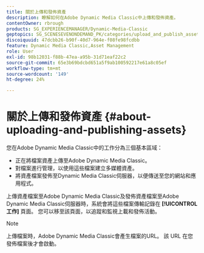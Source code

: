 ```yaml
---
title: 關於上傳和發佈資產
description: 瞭解如何在Adobe Dynamic Media Classic中上傳和發佈資產。
contentOwner: rbrough
products: SG_EXPERIENCEMANAGER/Dynamic-Media-Classic
geptopics: SG_SCENESEVENONDEMAND_PK/categories/upload_and_publish_assets
discoiquuid: 47dcbb26-b90f-40d7-964e-f08fe98fcdbb
feature: Dynamic Media Classic,Asset Management
role: User
exl-id: 98b12031-f88b-47ea-a95b-31d71eaf22c2
source-git-commit: 65e3b69bdcbd651a5f9ab100592217e61a8c05ef
workflow-type: tm+mt
source-wordcount: '149'
ht-degree: 24%

---
```


# 關於上傳和發佈資產 {#about-uploading-and-publishing-assets}

您在Adobe Dynamic Media Classic中的工作分為三個基本區域：

* 正在將檔案資產上傳至Adobe Dynamic Media Classic。
* 對檔案進行管理，以使用這些檔案建立多媒體資產。
* 將資產檔案發佈至Dynamic Media Classic伺服器，以便傳送至您的網站和應用程式。

上傳資產檔案至Adobe Dynamic Media Classic及發佈資產檔案至Adobe Dynamic Media Classic伺服器時，系統會將這些檔案傳輸記錄在 **[!UICONTROL 工作]** 頁面。 您可以移至該頁面，以追蹤和監視上載和發佈活動。

>[!NOTE]
>
>上傳檔案時，Adobe Dynamic Media Classic會產生檔案的URL。 該 URL 在您發佈檔案後才會啟動。

<!-- >[!NOTE]
>
>A new Instant Publish feature was made available shortly after the release of Adobe Dynamic Media Classic 6.0. This feature, which publishes assets immediately with one step, is being rolled out gradually, replacing the **[!UICONTROL Mark for Publish]** functionality. Some users will continue to see the current interface and functionality for a while, until they are included in the rollout. In addition, some assets will continue to use the “Mark for Publish” process for a while after the rollout. -->
